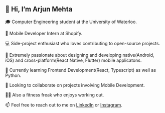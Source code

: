 ## 👋 Hi, I’m Arjun Mehta

🎓 Computer Engineering student at the University of Waterloo. 

🏢 Mobile Developer Intern at Shopify.

💻 Side-project enthusiast who loves contributing to open-source projects.

🚀 Extremely passionate about designing and developing native(Android, iOS) and cross-platform(React Native, Flutter) mobile applicatons.

🌱 Currently learning Frontend Development(React, Typescript) as well as Python.

💞️ Looking to collaborate on projects involving Mobile Development.

🏋️‍♂️ Also a fitness freak who enjoys working out.

📫 Feel free to reach out to me on [LinkedIn](https://www.linkedin.com/in/arjunmehtaa) or [Instagram](https://www.instagram.com/arjunmehtaa).

<!---
arjunmehtaa/arjunmehtaa is a ✨ special ✨ repository because its `README.md` (this file) appears on your GitHub profile.
You can click the Preview link to take a look at your changes.
--->
